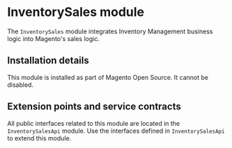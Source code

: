 # InventorySales module

The `InventorySales` module integrates Inventory Management business logic into Magento's sales logic.

## Installation details
 
This module is installed as part of Magento Open Source. It cannot be disabled.

## Extension points and service contracts

All public interfaces related to this module are located in the `InventorySalesApi` module. 
Use the interfaces defined in `InventorySalesApi` to extend this module.
